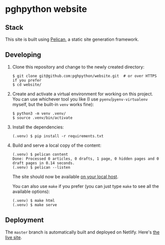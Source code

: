 # pghpython website


## Stack

This site is built using [Pelican](https://docs.getpelican.com/en/stable/), a static site generation framework.


## Developing

1. Clone this repository and change to the newly created directory:

    ```shell
    $ git clone git@github.com:pghpython/website.git  # or over HTTPS if you prefer
    $ cd website/
    ```

1. Create and activate a virtual environment for working on this project.
   You can use whichever tool you like (I use `pyenv`/`pyenv-virtualenv` myself, but the built-in `venv` works fine):

    ```shell
    $ python3 -m venv .venv/
    $ source .venv/bin/activate
    ```

1. Install the dependencies:

    ```shell
    (.venv) $ pip install -r requirements.txt
    ```

1. Build and serve a local copy of the content:

    ```shell
    (.venv) $ pelican content
    Done: Processed 0 articles, 0 drafts, 1 page, 0 hidden pages and 0 draft pages in 0.14 seconds.
    (.venv) $ pelican --listen
    ```

    The site should now be available [on your local host](http://localhost:8000).

    You can also use `make` if you prefer (you can just type `make` to see all the available options):

    ```shell
    (.venv) $ make html
    (.venv) $ make serve
    ```

## Deployment

The `master` branch is automatically built and deployed on Netlify.
Here's [the live site](https://pypgh.netlify.com/).
